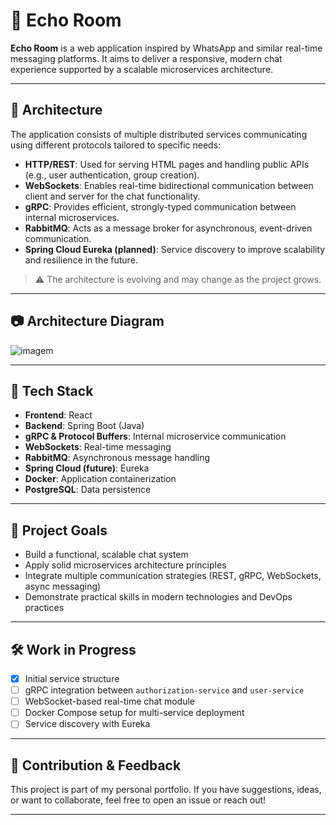 # 📣 Echo Room

**Echo Room** is a web application inspired by WhatsApp and similar real-time messaging platforms. It aims to deliver a responsive, modern chat experience supported by a scalable microservices architecture.

---

## 🧩 Architecture

The application consists of multiple distributed services communicating using different protocols tailored to specific needs:

- **HTTP/REST**: Used for serving HTML pages and handling public APIs (e.g., user authentication, group creation).
- **WebSockets**: Enables real-time bidirectional communication between client and server for the chat functionality.
- **gRPC**: Provides efficient, strongly-typed communication between internal microservices.
- **RabbitMQ**: Acts as a message broker for asynchronous, event-driven communication.
- **Spring Cloud Eureka (planned)**: Service discovery to improve scalability and resilience in the future.

> ⚠️ The architecture is evolving and may change as the project grows.

---

## 📷 Architecture Diagram

![imagem](https://github.com/user-attachments/assets/69847f49-928b-43b6-b93a-b1d831b113bb)

---

## 🚀 Tech Stack

- **Frontend**: React
- **Backend**: Spring Boot (Java)
- **gRPC & Protocol Buffers**: Internal microservice communication
- **WebSockets**: Real-time messaging
- **RabbitMQ**: Asynchronous message handling
- **Spring Cloud (future)**: Eureka
- **Docker**: Application containerization
- **PostgreSQL**: Data persistence

---

## 📌 Project Goals

- Build a functional, scalable chat system
- Apply solid microservices architecture principles
- Integrate multiple communication strategies (REST, gRPC, WebSockets, async messaging)
- Demonstrate practical skills in modern technologies and DevOps practices

---

## 🛠️ Work in Progress

- [x] Initial service structure
- [ ] gRPC integration between `authorization-service` and `user-service`
- [ ] WebSocket-based real-time chat module
- [ ] Docker Compose setup for multi-service deployment
- [ ] Service discovery with Eureka

---

## 🧠 Contribution & Feedback

This project is part of my personal portfolio. If you have suggestions, ideas, or want to collaborate, feel free to open an issue or reach out!

---
